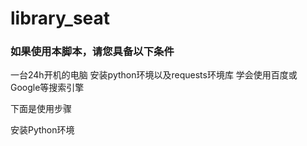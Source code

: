 # library_seat


### 如果使用本脚本，请您具备以下条件

一台24h开机的电脑
安装python环境以及requests环境库
学会使用百度或Google等搜索引擎

下面是使用步骤

安装Python环境